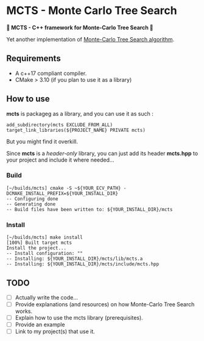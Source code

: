 # MCTS - Monte Carlo Tree Search

**:star2: MCTS - C++ framework for Monte-Carlo Tree Search :star2:**

Yet another implementation of [Monte-Carlo Tree Search algorithm](https://en.wikipedia.org/wiki/Monte_Carlo_tree_search).

## Requirements

- A c++17 compliant compiler.
- CMake > 3.10 (if you plan to use it as a library)

## How to use 

**mcts** is packageg as a library, and you can use it as such :

```
add_subdirectory(mcts EXCLUDE_FROM_ALL)
target_link_libraries(${PROJECT_NAME} PRIVATE mcts)
```

But you might find it overkill. 

Since **mcts** is a _header-only_ library, you can just add its header **mcts.hpp** to your project and include it where needed... 

### Build

```
[~/builds/mcts] cmake -S ~${YOUR_ECV_PATH} -DCMAKE_INSTALL_PREFIX=${YOUR_INSTALL_DIR}
-- Configuring done
-- Generating done
-- Build files have been written to: ${YOUR_INSTALL_DIR}/mcts
```

### Install

```
[~/builds/mcts] make install
[100%] Built target mcts
Install the project...
-- Install configuration: ""
-- Installing: ${YOUR_INSTALL_DIR}/mcts/lib/mcts.a
-- Installing: ${YOUR_INSTALL_DIR}/mcts/include/mcts.hpp
```

## TODO 

- [ ] Actually write the code...
- [ ] Provide explanations (and resources) on how Monte-Carlo Tree Search works.
- [ ] Explain how to use the mcts library (prerequisites).
- [ ] Provide an example 
- [ ] Link to my project(s) that use it. 